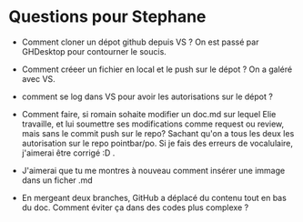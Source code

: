 # Questions pour Stephane

- Comment cloner un dépot github depuis VS ? On est passé par GHDesktop pour contourner le soucis. 

- Comment créeer un fichier en local et le push sur le dépot ? On a galéré avec VS.

- comment se log dans VS pour avoir les autorisations sur le dépot ?

- Comment faire, si romain sohaite modifier un doc.md sur lequel Elie travaille, et lui soumettre ses modifications comme request ou review, mais sans le commit push sur le repo? Sachant qu'on a tous les deux les autorisation sur le repo pointbar/po. Si je fais des erreurs de vocalulaire, j'aimerai être corrigé :D .

- J'aimerai que tu me montres à nouveau comment insérer une immage dans un ficher .md

- En mergeant deux branches, GitHub a déplacé du contenu tout en bas du doc. Comment éviter ça dans des codes plus complexe ?

